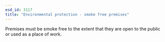 ```yaml
---
esd_id: 3117
title: "Environmental protection - smoke free premises"
---
```


Premises must be smoke free to the extent that they are open to the public or used as a place of work.  

